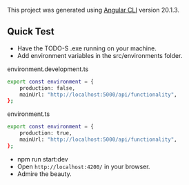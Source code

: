 This project was generated using [Angular CLI](https://github.com/angular/angular-cli) version 20.1.3.

## Quick Test
- Have the TODO-S .exe running on your machine.
- Add environment variables in the src/environments folder.

environment.development.ts
```bash
export const environment = {
    production: false,
    mainUrl: "http://localhost:5000/api/functionality",
};
```
environment.ts
```bash
export const environment = {
    production: true,
    mainUrl: "http://localhost:5000/api/functionality",
};
```
- npm run start:dev
- Open `http://localhost:4200/` in your browser.
- Admire the beauty.
